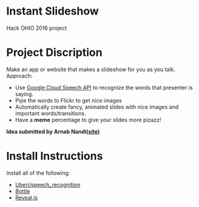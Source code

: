 # Instant Slideshow
Hack OHIO 2016 project 

# Project Discription
Make an app or website that makes a slideshow for you as you talk. Approach:

- Use [Google Cloud Speech API](https://cloud.google.com/speech/) to recognize the words that presenter is saying.
- Pipe the words to Flickr to get nice images
- Automatically create fancy, animated slides with nice images and important words/transitions.
- Have a **meme** percentage to give your slides more pizazz! 

**Idea submitted by Arnab Nandi([site](http://arnab.org))**

# Install Instructions
Install all of the following:

- [Uberi/speech_recognition](https://github.com/Uberi/speech_recognition)
- [Bottle](http://bottlepy.org/docs/dev/tutorial.html#quickstart-hello-world)
- [Reveal.js](https://github.com/hakimel/reveal.js)
